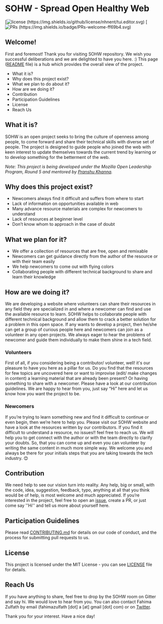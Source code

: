 # SOHW - Spread Open Healthy Web

[![license (https://img.shields.io/github/license/nhnent/tui.editor.svg)](https://github.com/SOHW/sohw.github.io/blob/master/LICENSE) [![PRs (https://img.shields.io/badge/PRs-welcome-ff69b4.svg)](https://github.com/SOHW/sohw.github.io/issues)

## Welcome!

First and foremost! Thank you for visiting SOHW repository. We wish you successful deliberations and we are delighted to have you here. :)
This page ([README](https://github.com/SOHW/sohw.github.io/blob/master/README.md) file) is a hub which provides the overall view of the project. 

*	What it is?
*	Why does this project exist?
*	What we plan to do about it?
*	How are we doing it?
*	Contribution
*	Participation Guidelines
*	License
*	Reach Us

## What it is?

SOHW is an open project seeks to bring the culture of openness among people, to come forward and share their technical skills with diverse set of people. The project is designed to guide people who joined the web with keen interest to update themselves towards the current trend by learning or to develop something for the betterment of the web.

*Note: This project is being developed under the Mozilla Open Leadership Program, Round 5 and mentored by [Pranshu Khanna]().*

## Why does this project exist?

*	Newcomers always find it difficult and suffers from where to start
*	Lack of information on opportunities available in web
*	Many advance resource materials are complex for newcomers to understand
*	Lack of resources at beginner level
*	Don’t know whom to approach in the case of doubt

## What we plan for it?

*	We offer a collection of resources that are free, open and remixable
*	Newcomers can get guidance directly from the author of the resource or with their team easily
*	We help newcomers to come out with flying colors
*	Collaborating people with different technical background to share and learn their knowledge

## How are we doing it?

We are developing a website where volunteers can share their resources in any field they are specialized in and where a newcomer can find and use the available resource to learn. SOHW helps to collaborate people with different technical background and allow them to crack a better solution for a problem in this open space. If any wants to develop a project, then he/she can get a group of curious people here and newcomers can join as a volunteer in any open projects. We always eager to hear the problems of newcomer and guide them individually to make them shine in a tech field. 

### Volunteers

First of all, if you considering being a contributor/ volunteer, well! it's our pleasure to have you here as a pillar for us. Do you find that the resources for few topics are uncovered here or want to improvise (edit/ make changes in content) a learning material that are already been present? Or having something to share with a newcomer. Please have a look at our contribution guidelines. We are happy to hear from you, just say “Hi” here and let us know how you want the project to be. 

### Newcomers

If you’re trying to learn something new and find it difficult to continue or even begin, then we’re here to help you. Please visit our SOHW website and have a look at the resources written by our contributors. If you find it difficult to understand a resource, no issues!! feel free to reach us. We will help you to get connect with the author or with the team directly to clarify your doubts. So, that you can come up and even you can volunteer by writing the same content in much more simple way. We welcome you and always be there for your initials steps that you are taking towards the tech industry. 😊

## Contribution

We need help to see our vision turn into reality. Any help, big or small, with the code, idea, suggestion, feedback, typo, anything at all that you think would be of help, is most welcome and much appreciated. If you’re interested in the project, feel free to open an [issue](https://github.com/SOHW/sohw.github.io/issues/new), create a PR, or just come say ''Hi'' and tell us more about yourself here.

## Participation Guidelines
Please read [CONTRIBUTING.md](https://github.com/SOHW/sohw.github.io/blob/master/CONTRIBUTING.md) for details on our code of conduct, and the process for submitting pull requests to us.

## License

This project is licensed under the MIT License - you can see [LICENSE](https://github.com/SOHW/sohw.github.io/blob/master/LICENSE) file for details.

## Reach Us

If you have anything to share, feel free to drop by the SOHW room on Gitter and say hi. We would love to hear from you. You can also contact Fahima Zulfath by email (fahimazulfath [dot] a [at] gmail [dot] com) or on [Twitter](https://twitter.com/FahimaZulfath).

Thank you for your interest. Have a nice day!

